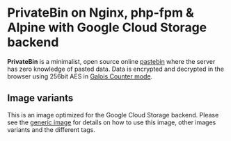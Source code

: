 # PrivateBin on Nginx, php-fpm & Alpine with Google Cloud Storage backend

**PrivateBin** is a minimalist, open source online [pastebin](https://en.wikipedia.org/wiki/Pastebin) where the server has zero knowledge of pasted data. Data is encrypted and decrypted in the browser using 256bit AES in [Galois Counter mode](https://en.wikipedia.org/wiki/Galois/Counter_Mode).

## Image variants

This is an image optimized for the Google Cloud Storage backend. Please see the [generic image](https://hub.docker.com/r/privatebin/unit-alpine) for details on how to use this image, other images variants and the different tags.
